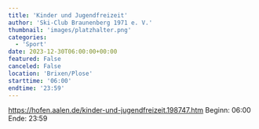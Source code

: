 ```yaml
---
title: 'Kinder und Jugendfreizeit'
author: 'Ski-Club Braunenberg 1971 e. V.'
thumbnail: 'images/platzhalter.png'
categories:
  - 'Sport'
date: 2023-12-30T06:00:00+00:00
featured: False
canceled: False
location: 'Brixen/Plose'
starttime: '06:00'
endtime: '23:59'
---
```

https://hofen.aalen.de/kinder-und-jugendfreizeit.198747.htm
Beginn: 06:00
 Ende: 23:59